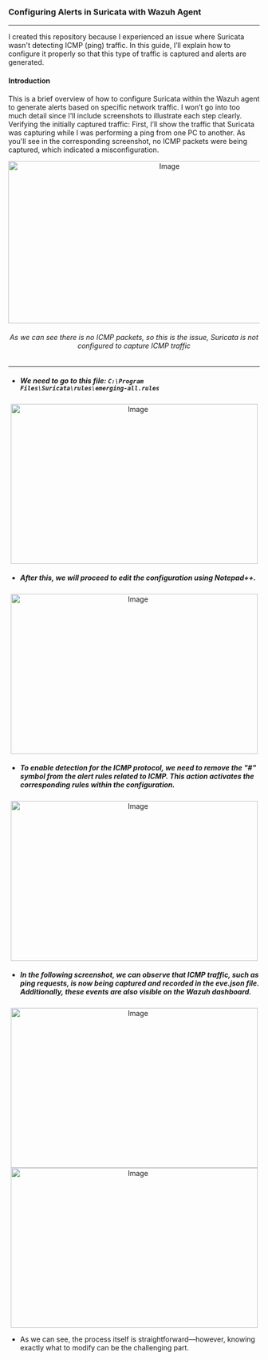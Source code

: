 ### Configuring Alerts in Suricata with Wazuh Agent
---
I created this repository because I experienced an issue where Suricata wasn't detecting ICMP (ping) traffic. In this guide, I’ll explain how to configure it properly so that this type of traffic is captured and alerts are generated.
#### Introduction
This is a brief overview of how to configure Suricata within the Wazuh agent to generate alerts based on specific network traffic. I won’t go into too much detail since I’ll include screenshots to illustrate each step clearly.
Verifying the initially captured traffic:
First, I’ll show the traffic that Suricata was capturing while I was performing a ping from one PC to another. As you'll see in the corresponding screenshot, no ICMP packets were being captured, which indicated a misconfiguration.
<div align="center">
  <img width="630" height="325" src="https://github.com/user-attachments/assets/fc659d8e-0e99-4667-9d8a-0d6b6cffcb81" alt="Image" />
  
  <h6>As we can see there is no ICMP packets, so this is the issue, Suricata is not configured to capture ICMP traffic</h6>
</div>

---

* ##### We need to go to this file: <code>C:\Program Files\Suricata\rules\emerging-all.rules</code></p>
<div align="center">
  <img width="495" height="320" src="https://github.com/user-attachments/assets/7943cd62-a5d7-461d-a76e-2799b6fef849" alt="Image" />
</div>

* ##### After this, we will proceed to edit the configuration using Notepad++.
<div align="center">
  <img width="495" height="320" src="https://github.com/user-attachments/assets/fa32cf80-f657-45c4-b4e5-28bb7955c189" alt="Image" />
</div>

* ##### To enable detection for the ICMP protocol, we need to remove the "#" symbol from the alert rules related to ICMP. This action activates the corresponding rules within the configuration.
<div align="center">
  <img width="495" height="320" src="https://github.com/user-attachments/assets/63c74a24-ebfd-41fe-b793-d4aa091497bb" alt="Image" />
</div>

* ##### In the following screenshot, we can observe that ICMP traffic, such as ping requests, is now being captured and recorded in the eve.json file. Additionally, these events are also visible on the Wazuh dashboard.
<div align="center">
  <img width="495" height="320" src="https://github.com/user-attachments/assets/e549c9b1-a7f4-4d6f-ae26-70af66cebdd9" alt="Image" />
  <img width="495" height="320" src="https://github.com/user-attachments/assets/ec418fbe-45d6-4815-888e-baffecc379f1" alt="Image" />
</div>

* As we can see, the process itself is straightforward—however, knowing exactly what to modify can be the challenging part.






